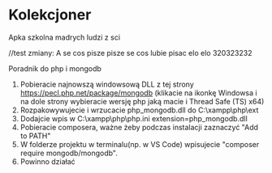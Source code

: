 # Kolekcjoner
Apka szkolna madrych ludzi z sci

//test zmiany:
A se cos pisze pisze se cos lubie pisac elo elo 320323232

Poradnik do php i mongodb

1. Pobieracie najnowszą windowsową DLL z tej strony https://pecl.php.net/package/mongodb (klikacie na ikonkę Windowsa i na dole strony wybieracie wersję php jaką macie i Thread Safe (TS) x64)
2. Rozpakowywujecie i wrzucacie php_mongodb.dll do C:\xampp\php\ext
3. Dodajcie wpis w C:\xampp\php\php.ini       extension=php_mongodb.dll
4. Pobieracie composera, ważne żeby podczas instalacji zaznaczyć "Add to PATH"
5. W folderze projektu w terminalu(np. w VS Code) wpisujecie "composer require mongodb/mongodb".
6. Powinno działać
